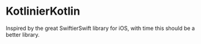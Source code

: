 # KotlinierKotlin
Inspired by the great SwiftierSwift library for iOS, with time this should be a better library.
